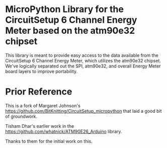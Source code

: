 
# MicroPython Library for the CircuitSetup 6 Channel Energy Meter based on the atm90e32 chipset
This library is meant to provide easy access to the data available from the CircuitSetup 6 Channel Energy Meter, which utilizes the atm90e32 chipset. We've logically separated out the SPI, atm90e32, and overall Energy Meter board layers to improve portability.

# Prior Reference
This is a fork of Margaret Johnson's https://github.com/BitKnitting/CircuitSetup_micropython that laid a good bit of groundwork.

Tisham Dhar's earlier work in the https://github.com/whatnick/ATM90E26_Arduino library.

 Thanks to them for the initial work on this.
